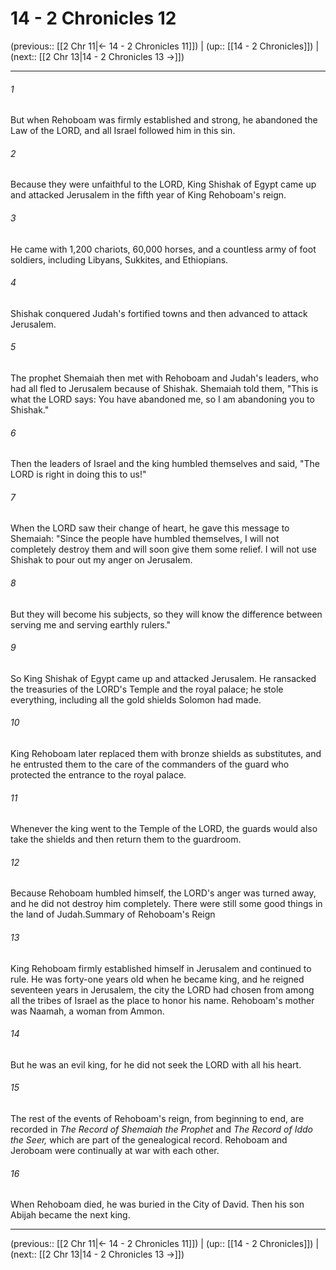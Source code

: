 # 14 - 2 Chronicles 12

(previous:: [[2 Chr 11|← 14 - 2 Chronicles 11]]) | (up:: [[14 - 2 Chronicles]]) | (next:: [[2 Chr 13|14 - 2 Chronicles 13 →]])

***


###### 1 
But when Rehoboam was firmly established and strong, he abandoned the Law of the LORD, and all Israel followed him in this sin. 

###### 2 
Because they were unfaithful to the LORD, King Shishak of Egypt came up and attacked Jerusalem in the fifth year of King Rehoboam's reign. 

###### 3 
He came with 1,200 chariots, 60,000 horses, and a countless army of foot soldiers, including Libyans, Sukkites, and Ethiopians. 

###### 4 
Shishak conquered Judah's fortified towns and then advanced to attack Jerusalem. 

###### 5 
The prophet Shemaiah then met with Rehoboam and Judah's leaders, who had all fled to Jerusalem because of Shishak. Shemaiah told them, "This is what the LORD says: You have abandoned me, so I am abandoning you to Shishak." 

###### 6 
Then the leaders of Israel and the king humbled themselves and said, "The LORD is right in doing this to us!" 

###### 7 
When the LORD saw their change of heart, he gave this message to Shemaiah: "Since the people have humbled themselves, I will not completely destroy them and will soon give them some relief. I will not use Shishak to pour out my anger on Jerusalem. 

###### 8 
But they will become his subjects, so they will know the difference between serving me and serving earthly rulers." 

###### 9 
So King Shishak of Egypt came up and attacked Jerusalem. He ransacked the treasuries of the LORD's Temple and the royal palace; he stole everything, including all the gold shields Solomon had made. 

###### 10 
King Rehoboam later replaced them with bronze shields as substitutes, and he entrusted them to the care of the commanders of the guard who protected the entrance to the royal palace. 

###### 11 
Whenever the king went to the Temple of the LORD, the guards would also take the shields and then return them to the guardroom. 

###### 12 
Because Rehoboam humbled himself, the LORD's anger was turned away, and he did not destroy him completely. There were still some good things in the land of Judah.Summary of Rehoboam's Reign 

###### 13 
King Rehoboam firmly established himself in Jerusalem and continued to rule. He was forty-one years old when he became king, and he reigned seventeen years in Jerusalem, the city the LORD had chosen from among all the tribes of Israel as the place to honor his name. Rehoboam's mother was Naamah, a woman from Ammon. 

###### 14 
But he was an evil king, for he did not seek the LORD with all his heart. 

###### 15 
The rest of the events of Rehoboam's reign, from beginning to end, are recorded in _The Record of Shemaiah the Prophet_ and _The Record of Iddo the Seer,_ which are part of the genealogical record. Rehoboam and Jeroboam were continually at war with each other. 

###### 16 
When Rehoboam died, he was buried in the City of David. Then his son Abijah became the next king.

***

(previous:: [[2 Chr 11|← 14 - 2 Chronicles 11]]) | (up:: [[14 - 2 Chronicles]]) | (next:: [[2 Chr 13|14 - 2 Chronicles 13 →]])

